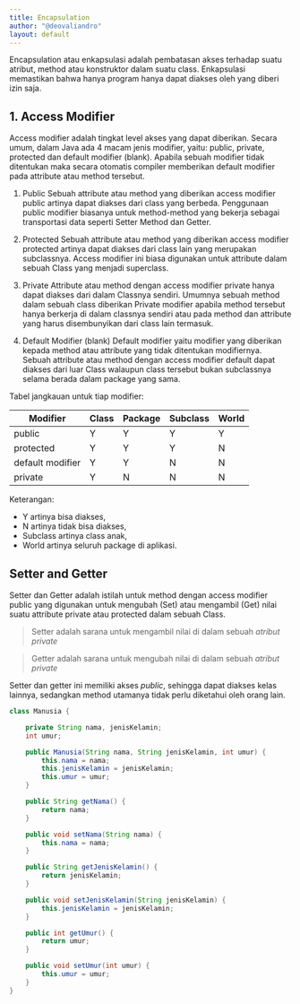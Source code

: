 ```yaml
---
title: Encapsulation
author: "@deovaliandro"
layout: default
---
```


Encapsulation atau enkapsulasi adalah pembatasan akses terhadap suatu atribut,
method atau konstruktor dalam suatu class. Enkapsulasi memastikan bahwa hanya
program hanya dapat diakses oleh yang diberi izin saja.

## 1. Access Modifier
Access modifier adalah tingkat level akses yang dapat diberikan. Secara umum,
dalam Java ada 4 macam jenis modifier, yaitu: public, private, protected dan
default modifier (blank). Apabila sebuah modifier tidak ditentukan maka secara
otomatis compiler memberikan default modifier pada attribute atau method
tersebut.

1. Public
Sebuah attribute atau method yang diberikan access modifier public artinya dapat
diakses dari class yang berbeda. Penggunaan public modifier biasanya untuk
method-method yang bekerja sebagai transportasi data seperti Setter Method dan
Getter.

2. Protected
Sebuah attribute atau method yang diberikan access modifier protected artinya
dapat diakses dari class lain yang merupakan subclassnya. Access modifier ini
biasa digunakan untuk attribute dalam sebuah Class yang menjadi superclass.

3. Private
Attribute atau method dengan access modifier private hanya dapat diakses dari
dalam Classnya sendiri. Umumnya sebuah method dalam sebuah class diberikan
Private modifier apabila method tersebut hanya berkerja di dalam classnya
sendiri atau pada method dan attribute yang harus disembunyikan dari class lain
termasuk.

4. Default Modifier (blank)
Default modifier yaitu modifier yang diberikan kepada method atau attribute yang
tidak ditentukan modifiernya. Sebuah attribute atau method dengan access
modifier default dapat diakses dari luar Class walaupun class tersebut bukan
subclassnya selama berada dalam package yang sama.

Tabel jangkauan untuk tiap modifier:

|Modifier|Class|Package|Subclass|World|
|---|---|---|---|---|
|public|Y|Y|Y|Y|
|protected|Y|Y|Y|N|
|default modifier|Y|Y|N|N|
|private|Y|N|N|N|

Keterangan:
- Y artinya bisa diakses,
- N artinya tidak bisa diakses,
- Subclass artinya class anak,
- World artinya seluruh package di aplikasi.

## Setter and Getter

Setter dan Getter adalah istilah untuk method dengan access modifier public yang
digunakan untuk mengubah (Set) atau mengambil (Get) nilai suatu attribute
private atau protected dalam sebuah Class.

> Setter adalah sarana untuk mengambil nilai di dalam sebuah *atribut private*

> Getter adalah sarana untuk mengubah nilai di dalam sebuah *atribut private*

Setter dan getter ini memiliki akses *public*, sehingga dapat diakses kelas
lainnya, sedangkan method utamanya tidak perlu diketahui oleh orang lain.

```java
class Manusia {

    private String nama, jenisKelamin;
    int umur;

    public Manusia(String nama, String jenisKelamin, int umur) {
        this.nama = nama;
        this.jenisKelamin = jenisKelamin;
        this.umur = umur;
    }

    public String getNama() {
        return nama;
    }

    public void setNama(String nama) {
        this.nama = nama;
    }

    public String getJenisKelamin() {
        return jenisKelamin;
    }

    public void setJenisKelamin(String jenisKelamin) {
        this.jenisKelamin = jenisKelamin;
    }

    public int getUmur() {
        return umur;
    }

    public void setUmur(int umur) {
        this.umur = umur;
    }
}
```
